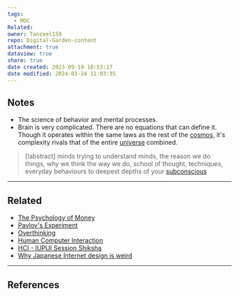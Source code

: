 ```yaml
---
tags:
  - MOC
Related: 
owner: Tanzeel159
repo: Digital-Garden-content
attachment: true
dataview: true
share: true
date created: 2023-09-19 10:53:17
date modified: 2024-03-24 11:03:35
---
```

## Notes
- The science of behavior and mental processes. 
- Brain is very complicated. There are no equations that can define it. Though it operates within the same laws as the rest of the [cosmos](cosmos.md), it's complexity rivals that of the entire [universe](universe.md) combined.
> [!abstract]
> minds trying to understand minds, the reason we do things, why we think the way we do, school of thought, techniques, everyday behaviours to deepest depths of your [subconscious](subconscious.md)




---
## Related
- [The Psychology of Money](./The%20Psychology%20of%20Money.md)
- [Pavlov's Experiment](Pavlov's%20Experiment.md)
- [Overthinking](./Overthinking.md)
- [Human Computer Interaction](Human%20Computer%20Interaction.md)
- [HCI - IUPUI Session Shiksha](HCI%20-%20IUPUI%20Session%20Shiksha.md)
- [Why Japanese Internet design is weird](./Why%20Japanese%20Internet%20design%20is%20weird.md)





---
## References


